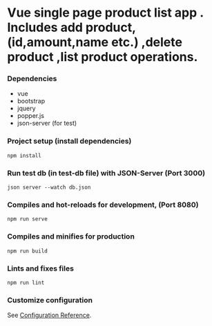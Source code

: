 # Vue single page product list app . Includes add product,(id,amount,name etc.) ,delete product ,list product operations. 
### Dependencies
  * vue
  * bootstrap
  * jquery
  * popper.js
  * json-server (for test)

### Project setup (install dependencies)
```
npm install
```
### Run test db (in test-db file) with JSON-Server (Port 3000)
``` 
json server --watch db.json
```

### Compiles and hot-reloads for development, (Port 8080)
```
npm run serve
```

### Compiles and minifies for production
```
npm run build
```

### Lints and fixes files
```
npm run lint
```

### Customize configuration
See [Configuration Reference](https://cli.vuejs.org/config/).
